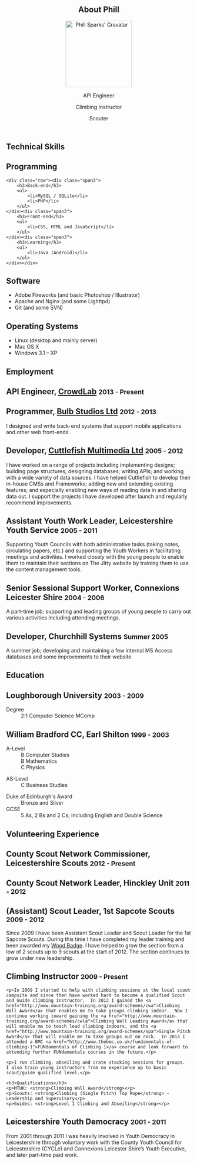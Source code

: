 <article id="page-about">

<header class="subhead" id="overview">
	<h1>About Phill</h1>
	<div class="row"><div class="span2">
		<img src="http://www.gravatar.com/avatar/fd3e5171cbc1f277daacacef4967bceb?s=180&amp;r=g" alt="Phill Sparks' Gravatar" height="180" width="180" />
	</div><div class="span10 lead-group">
		<p class="lead">API Engineer</p>
		<p class="lead">Climbing Instructor</p>
		<p class="lead">Scouter</p>
	</div></div>
</header>

<h1 class="page-header">Technical Skills</h1>

<div class="row"><div class="offset2 span10">
	<h2>Programming</h2>

	<div class="row"><div class="span3">
		<h3>Back-end</h3>
		<ul>
			<li>MySQL / SQLite</li>
			<li>PHP</li>
		</ul>
	</div><div class="span3">
		<h3>Front-end</h3>
		<ul>
			<li>CSS, HTML and JavaScript</li>
		</ul>
	</div><div class="span3">
		<h3>Learning</h3>
		<ul>
			<li>Java (Android)</li>
		</ul>
	</div></div>
</div></div>

<div class="row"><div class="offset2 span6">
	<h2>Software</h2>
	<ul>
		<li>Adobe Fireworks (and basic Photoshop / Illustrator)</li>
		<li>Apache and Nginx (and some Lighttpd)</li>
		<li>Git (and some SVN)</li>
	</ul>
</div><div class="span4">
	<h2>Operating Systems</h2>
	<ul>
		<li>Linux (desktop and mainly server)</li>
		<li>Mac OS X</li>
		<li>Windows 3.1 &ndash; XP</li>
	</ul>
</div></div>

<h1 class="page-header">Employment</h1>

<h2>API Engineer, <a href="http://crowdlab.com/">CrowdLab</a> <small>2013 - Present</small></h2>

<div class="row"><div class="offset2 span10">
	
</div></div>

<h2>Programmer, <a href="http://bulbstudios.com/">Bulb Studios Ltd</a> <small>2012 - 2013</small></h2>

<div class="row"><div class="offset2 span10">
	<p>I designed and write back-end systems that support mobile applications and other web front-ends.</p>
</div></div>

<h2>Developer, <a href="http://cuttlefish.com/">Cuttlefish Multimedia Ltd</a> <small>2005 - 2012</small></h2>

<div class="row"><div class="offset2 span10">
	<p>I have worked on a range of projects including implementing designs; building page structures; designing databases; writing APIs; and working with a wide variety of data sources.  I have helped Cuttlefish to develop their in-house CMSs and Frameworks; adding new and extending existing features; and especially enabling new ways of reading data in and sharing data out.  I support the projects I have developed after launch and regularly recommend improvements.</p>
</div></div>

<h2>Assistant Youth Work Leader, Leicestershire Youth Service <small>2005 - 2011</small></h2>

<div class="row"><div class="offset2 span10">
	<p>Supporting Youth Councils with both administrative tasks (taking notes, circulating papers, etc.) and supporting the Youth Workers in facilitating meetings and activities.  I worked closely with the young people to enable them to maintain their sections on The Jitty website by training them to use the content management tools.</p>
</div></div>

<h2>Senior Sessional Support Worker, Connexions Leicester Shire <small>2004 - 2006</small></h2>

<div class="row"><div class="offset2 span10">
	<p>A part-time job; supporting and leading groups of young people to carry out various activities including attending meetings.</p>
</div></div>

<h2>Developer, Churchhill Systems <small>Summer 2005</small></h2>

<div class="row"><div class="offset2 span10">
	<p>A summer job; developing and maintaining a few internal MS Access databases and some improvements to their website.</p>
</div></div>


<h1 class="page-header">Education</h1>

<h2>Loughborough University <small>2003 - 2009</small></h2>

<div class="row">
	<dl class="offset2 span10">
		<dt>Degree</dt>
		<dd>2:1 Computer Science MComp</dd>
	</dl>
</div>

<h2>William Bradford CC, Earl Shilton <small>1999 - 2003</small></h2>

<div class="row"><div class="offset2 span3">
	<dl>
		<dt>A-Level</dt>
		<dd>B Computer Studies</dd>
		<dd>B Mathematics</dd>
		<dd>C Physics</dd>
	</dl>
</div><div class="span6">
	<div class="row"><div class="span3">
		<dl style="margin-bottom: 0">
			<dt>AS-Level</dt>
			<dd>C Business Studies</dd>
		</dl>
	</div><div class="span3">
		<dl style="margin-bottom: 0">
			<dt>Duke of Edinburgh's Award</dt>
			<dd>Bronze and Silver</dd>
		</dl>
	</div></div>
	<dl style="margin-top: 0">
		<dt>GCSE</dt>
		<dd>5 As, 2 Bs and 2 Cs; including English and Double Science</dd>
	</dl>
</div></div>

<h1 class="page-header">Volunteering Experience</h1>

<h2>County Scout Network Commissioner, Leicestershire Scouts <small>2012 - Present</small></h2>

<h2>County Scout Network Leader, Hinckley Unit <small>2011 - 2012</small></h2>

<h2>(Assistant) Scout Leader, 1st Sapcote Scouts <small>2009 - 2012</small></h2>

<div class="row"><div class="offset2 span10">
	<p>Since 2009 I have been Assistant Scout Leader and Scout Leader for the 1st Sapcote Scouts.  During this time I have completed my leader training and been awarded my <a href="http://www.scouts.org.uk/woodbadge">Wood Badge</a>.  I have helped to grow the section from a low of 2 scouts up to 9 scouts at the start of 2012.  The section continues to grow under new leadership.</p>
</div></div>

<h2>Climbing Instructor <small>2009 - Present</small></h2>

<div class="row"><div class="offset2 span10">

	<p>In 2009 I started to help with climbing sessions at the local scout campsite and since then have worked hard to become a qualified Scout and Guide climbing instructor.  In 2012 I gained the <a href="http://www.mountain-training.org/award-schemes/cwa">Climbing Wall Award</a> that enables me to take groups climbing indoor.  Now I continue working toward gaining the <a href="http://www.mountain-training.org/award-schemes/cwla">Climbing Wall Leading Award</a> that will enable me to teach lead climbing indoors, and the <a href="http://www.mountain-training.org/award-schemes/spa">Single Pitch Award</a> that will enable me to take groups out on rock.  In 2013 I attended a BMC <a href="http://www.thebmc.co.uk/fundamentals-of-climbing-1">FUNdamentals of Climbing 1</a> course and look forward to attending further FUNdamentals courses in the future.</p>

	<p>I run climbing, abseiling and crate stacking sessions for groups.  I also train young instructors from no experience up to basic scout/guide qualified level.</p>

	<h3>Qualifications</h3>
	<p>MTUK: <strong>Climbing Wall Award</strong></p>
	<p>Scouts: <strong>Climbing (Single Pitch) Top Rope</strong> - Leadership and Supervisory</p>
	<p>Guides: <strong>Level 1 Climbing and Abseiling</strong></p>

</div></div>

<h2>Leicestershire Youth Democracy <small>2001 - 2011</small></h2>

<div class="row"><div class="offset2 span10">
	<p>From 2001 through 2011 I was heavily involved in Youth Democracy in Leicestershire through voluntary work with the County Youth Council for Leicestershire (CYCLe) and Connexions Leicester Shire’s Youth Executive, and later part-time paid work.</p>
</div></div>

</article>